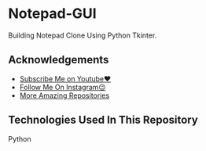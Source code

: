 # Notepad-GUI
Building Notepad Clone Using Python Tkinter.

## Acknowledgements

 - [Subscribe Me on Youtube❤️](https://www.youtube.com/@mehtabcodes)
 - [Follow Me On Instagram😉](https://www.instagram.com/mehtabcodesofficial/)
 - [More Amazing Repositories](https://github.com/mehtabcodes7)


## Technologies Used In This Repository
Python